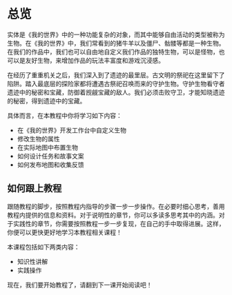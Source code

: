# 总览

实体是《我的世界》中的一种功能复杂的对象，而其中能够自由活动的类型被称为生物。在《我的世界》中，我们常看到的猪牛羊以及僵尸、骷髅等都是一种生物。在我们的作品中，我们也可以自由地自定义我们作品的独特生物，可以是怪物，也可以是友好生物，来增加作品的玩法丰富度和游戏沉浸感。

在经历了重重机关之后，我们深入到了遗迹的最里层。古文明的祭祀在这里留下了陷阱。踏入最底层的探险家都将遭遇古祭祀召唤而来的守护生物。守护生物看守者遗迹中的秘密和宝藏，防御着觊觎宝藏的敌人。我们必须击败守卫，才能知晓遗迹的秘密，得到遗迹中的宝藏。

具体而言，在本教程中你将学习如下内容：

- 在《我的世界》开发工作台中自定义生物
- 修改生物的属性
- 在实际地图中布置生物
- 如何设计任务和故事文案
- 如何发布地图和收集反馈

## 如何跟上教程

跟随教程的脚步，按照教程内指导的步骤一步一步操作。在必要时细心思考，善用教程内提供的信息和资料。对于说明性的章节，你可以多读多思考其中的内涵。对于实践性的章节，你需要按照教程一步一步复现，在自己的手中取得进展。这样，你便可以更快更好地学习本教程相关课程！

本课程包括如下两类内容：

- 知识性讲解
- 实践操作

现在，我们要开始教程了，请翻到下一课开始阅读吧！